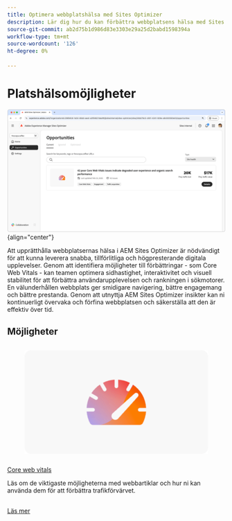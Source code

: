 ```yaml
---
title: Optimera webbplatshälsa med Sites Optimizer
description: Lär dig hur du kan förbättra webbplatsens hälsa med Sites Optimizer.
source-git-commit: ab2d75b1d986d83e3303e29a25d2babd1598394a
workflow-type: tm+mt
source-wordcount: '126'
ht-degree: 0%

---
```



# Platshälsomöjligheter

![Webbplatshälsomöjligheter](./assets/site-health/hero.png){align="center"}

Att upprätthålla webbplatsernas hälsa i AEM Sites Optimizer är nödvändigt för att kunna leverera snabba, tillförlitliga och högpresterande digitala upplevelser. Genom att identifiera möjligheter till förbättringar - som Core Web Vitals - kan teamen optimera sidhastighet, interaktivitet och visuell stabilitet för att förbättra användarupplevelsen och rankningen i sökmotorer. En välunderhållen webbplats ger smidigare navigering, bättre engagemang och bättre prestanda. Genom att utnyttja AEM Sites Optimizer insikter kan ni kontinuerligt övervaka och förfina webbplatsen och säkerställa att den är effektiv över tid.

## Möjligheter

<!-- CARDS

* ../documentation/opportunities/core-web-vitals.md
  {title=Core web vitals}
  {image=../assets/common/card-performance.png}

-->
<!-- START CARDS HTML - DO NOT MODIFY BY HAND -->
<div class="columns">
    <div class="column is-half-tablet is-half-desktop is-one-third-widescreen" aria-label="Core web vitals">
        <div class="card" style="height: 100%; display: flex; flex-direction: column; height: 100%;">
            <div class="card-image">
                <figure class="image x-is-16by9">
                    <a href="../documentation/opportunities/core-web-vitals.md" title="Core web vitals" target="_blank" rel="referrer">
                        <img class="is-bordered-r-small" src="../assets/common/card-performance.png" alt="Core web vitals"
                             style="width: 100%; aspect-ratio: 16 / 9; object-fit: cover; overflow: hidden; display: block; margin: auto;">
                    </a>
                </figure>
            </div>
            <div class="card-content is-padded-small" style="display: flex; flex-direction: column; flex-grow: 1; justify-content: space-between;">
                <div class="top-card-content">
                    <p class="headline is-size-6 has-text-weight-bold">
                        <a href="../documentation/opportunities/core-web-vitals.md" target="_blank" rel="referrer" title="Core web vitals">Core web vitals</a>
                    </p>
                    <p class="is-size-6">Läs om de viktigaste möjligheterna med webbartiklar och hur ni kan använda dem för att förbättra trafikförvärvet.</p>
                </div>
                <a href="../documentation/opportunities/core-web-vitals.md" target="_blank" rel="referrer" class="spectrum-Button spectrum-Button--outline spectrum-Button--primary spectrum-Button--sizeM" style="align-self: flex-start; margin-top: 1rem;">
                    <span class="spectrum-Button-label has-no-wrap has-text-weight-bold">Läs mer</span>
                </a>
            </div>
        </div>
    </div>
</div>
<!-- END CARDS HTML - DO NOT MODIFY BY HAND -->

